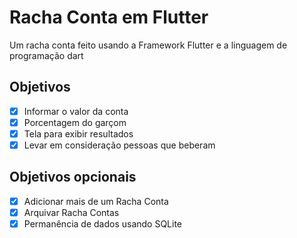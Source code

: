# Racha Conta em Flutter

Um racha conta feito usando a Framework Flutter e a linguagem
de programação dart

## Objetivos

- [x] Informar o valor da conta
- [x] Porcentagem do garçom
- [x] Tela para exibir resultados
- [x] Levar em consideração pessoas que beberam

## Objetivos opcionais

- [x] Adicionar mais de um Racha Conta
- [x] Arquivar Racha Contas
- [x] Permanência de dados usando SQLite
